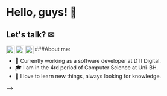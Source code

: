 # Hello, guys! 🧠

## Let's talk? ✉

<body>
        <div>
        <span href="https://www.linkedin.com/in/fabiana-quelott-900904158/">
            <img align="left" alt="LinkedIN" width="22px" src="https://i.pinimg.com/originals/58/99/22/589922e187ab719d0afa9c4c2993019b.png" />
        <span/>
            <span href="mailto:fabianaquelott@gmail.com">
            <img align="left" alt="Email" width="22px" src="https://cdn4.iconfinder.com/data/icons/free-colorful-icons/360/gmail.png" />
        <span/>
                <span href="https://api.whatsapp.com/send?phone=5531997804817">
            <img align="left" alt="WhatsApp" width="22px" src="https://toppng.com/public/uploads/thumbnail/whatsapp-logo-png-transparent-logo-whatsapp-115628966244xsiz4ydhh.png" />
        <span/>
        </div>
</body>
 

###About me:
- 🔭 Currently working as a software developer at DTI Digital.
- 🎓 I am in the 4rd period of Computer Science at Uni-BH.
- 💬 I love to learn new things, always looking for knowledge.

-->        

                        

